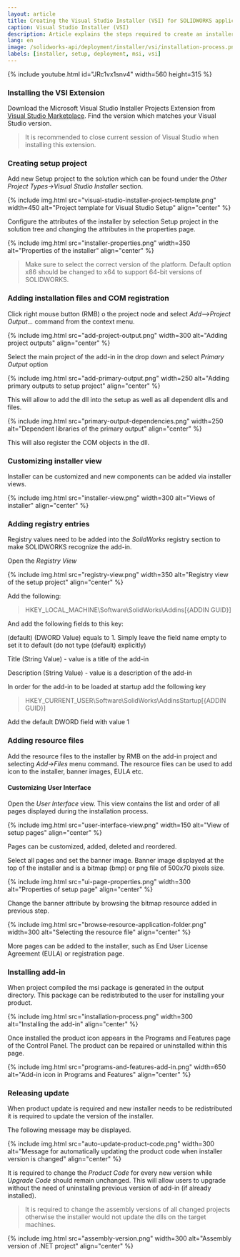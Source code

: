 ```yaml
---
layout: article
title: Creating the Visual Studio Installer (VSI) for SOLIDWORKS application
caption: Visual Studio Installer (VSI)
description: Article explains the steps required to create an installer package for deploying SOLIDWORKS add-in
lang: en
image: /solidworks-api/deployment/installer/vsi/installation-process.png
labels: [installer, setup, deployment, msi, vsi]
---
```

{% include youtube.html id="JRc1vx1snv4" width=560 height=315 %}

### Installing the VSI Extension

Download the Microsoft Visual Studio Installer Projects Extension from [Visual Studio Marketplace](https://marketplace.visualstudio.com/items?itemName=VisualStudioClient.MicrosoftVisualStudio2017InstallerProjects). Find the version which matches your Visual Studio version.

> It is recommended to close current session of Visual Studio when installing this extension.

### Creating setup project

Add new Setup project to the solution which can be found under the *Other Project Types->Visual Studio Installer* section.

{% include img.html src="visual-studio-installer-project-template.png" width=450 alt="Project template for Visual Studio Setup" align="center" %}

Configure the attributes of the installer by selection Setup project in the solution tree and changing the attributes in the properties page.

{% include img.html src="installer-properties.png" width=350 alt="Properties of the installer" align="center" %}

> Make sure to select the correct version of the platform. Default option x86 should be changed to x64 to support 64-bit versions of SOLIDWORKS.

### Adding installation files and COM registration

Click right mouse button (RMB) o the project node and select *Add-->Project Output...* command from the context menu.

{% include img.html src="add-project-output.png" width=300 alt="Adding project outputs" align="center" %}

Select the main project of the add-in in the drop down and select *Primary Output* option

{% include img.html src="add-primary-output.png" width=250 alt="Adding primary outputs to setup project" align="center" %}

This will allow to add the dll into the setup as well as all dependent dlls and files.

{% include img.html src="primary-output-dependencies.png" width=250 alt="Dependent libraries of the primary output" align="center" %}

This will also register the COM objects in the dll.

### Customizing installer view

Installer can be customized and new components can be added via installer views.

{% include img.html src="installer-view.png" width=300 alt="Views of installer" align="center" %}

### Adding registry entries

Registry values need to be added into the *SolidWorks* registry section to make SOLIDWORKS recognize the add-in.

Open the *Registry View*

{% include img.html src="registry-view.png" width=350 alt="Registry view of the setup project" align="center" %}

Add the following:
> HKEY_LOCAL_MACHINE\Software\SolidWorks\Addins\[{ADDIN GUID}]

And add the following fields to this key:

(default) (DWORD Value) equals to 1. Simply leave the field name empty to set it to default (do not type (default) explicitly)

Title (String Value) - value is a title of the add-in

Description (String Value) - value is a description of the add-in

In order for the add-in to be loaded at startup add the following key

> HKEY_CURRENT_USER\Software\SolidWorks\AddinsStartup\[{ADDIN GUID}]

Add the default DWORD field with value 1

### Adding resource files

Add the resource files to the installer by RMB on the add-in project and selecting *Add->Files* menu command. The resource files can be used to add icon to the installer, banner images, EULA etc.

#### Customizing User Interface

Open the *User Interface* view. This view contains the list and order of all pages displayed during the installation process.

{% include img.html src="user-interface-view.png" width=150 alt="View of setup pages" align="center" %}

Pages can be customized, added, deleted and reordered.

Select all pages and set the banner image. Banner image displayed at the top of the installer and is a bitmap (bmp) or png file of 500x70 pixels size.

{% include img.html src="ui-page-properties.png" width=300 alt="Properties of setup page" align="center" %}

Change the banner attribute by browsing the bitmap resource added in previous step.

{% include img.html src="browse-resource-application-folder.png" width=300 alt="Selecting the resource file" align="center" %}

More pages can be added to the installer, such as End User License Agreement (EULA) or registration page.

### Installing add-in

When project compiled the msi package is generated in the output directory. This package can be redistributed to the user for installing your product.

{% include img.html src="installation-process.png" width=300 alt="Installing the add-in" align="center" %}

Once installed the product icon appears in the Programs and Features page of the Control Panel. The product can be repaired or uninstalled within this page.

{% include img.html src="programs-and-features-add-in.png" width=650 alt="Add-in icon in Programs and Features" align="center" %}

### Releasing update

When product update is required and new installer needs to be redistributed it is required to update the version of the installer.

The following message may be displayed.

{% include img.html src="auto-update-product-code.png" width=300 alt="Message for automatically updating the product code when installer version is changed" align="center" %}

It is required to change the *Product Code* for every new version while *Upgrade Code* should remain unchanged. This will allow users to upgrade without the need of uninstalling previous version of add-in (if already installed).

> It is required to change the assembly versions of all changed projects otherwise the installer would not update the dlls on the target machines.

{% include img.html src="assembly-version.png" width=300 alt="Assembly version of .NET project" align="center" %}

